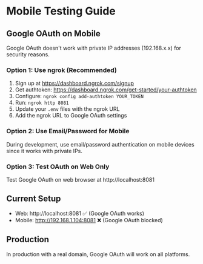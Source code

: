 # Mobile Testing Guide

## Google OAuth on Mobile

Google OAuth doesn't work with private IP addresses (192.168.x.x) for security reasons.

### Option 1: Use ngrok (Recommended)
1. Sign up at https://dashboard.ngrok.com/signup
2. Get authtoken: https://dashboard.ngrok.com/get-started/your-authtoken
3. Configure: `ngrok config add-authtoken YOUR_TOKEN`
4. Run: `ngrok http 8081`
5. Update your `.env` files with the ngrok URL
6. Add the ngrok URL to Google OAuth settings

### Option 2: Use Email/Password for Mobile
During development, use email/password authentication on mobile devices since it works with private IPs.

### Option 3: Test OAuth on Web Only
Test Google OAuth on web browser at http://localhost:8081

## Current Setup
- Web: http://localhost:8081 ✅ (Google OAuth works)
- Mobile: http://192.168.1.104:8081 ❌ (Google OAuth blocked)

## Production
In production with a real domain, Google OAuth will work on all platforms.